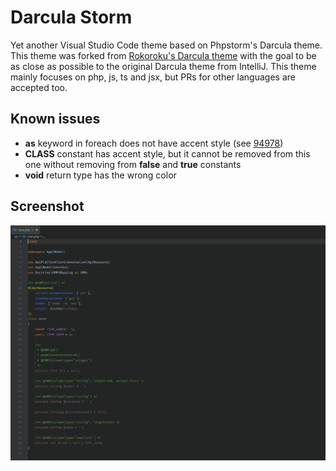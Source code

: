# Darcula Storm

Yet another Visual Studio Code theme based on Phpstorm's Darcula theme. This theme was forked from [Rokoroku's Darcula theme](https://github.com/rokoroku/vscode-theme-darcula) with the goal to be as close as possible to the original Darcula theme from IntelliJ. This theme mainly focuses on php, js, ts and jsx, but PRs for other languages are accepted too.


## Known issues
- **as** keyword in foreach does not have accent style (see [94978](https://github.com/microsoft/vscode/issues/94978))
- **__CLASS__** constant has accent style, but it cannot be removed from this one without removing from **false** and **true** constants
- **void** return type has the wrong color


## Screenshot

![Screenshot](https://github.com/vonalbert/vscode-theme-darcula/raw/master/screenshot.png)
